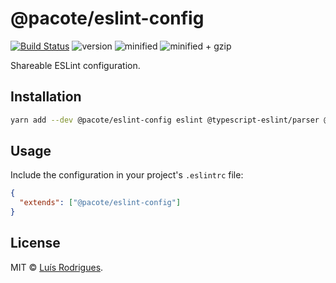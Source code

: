# @pacote/eslint-config

[![Build Status](https://travis-ci.org/PacoteJS/pacote.svg?branch=master)](https://travis-ci.org/PacoteJS/pacote)
![version](https://badgen.net/npm/v/@pacote/eslint-config)
![minified](https://badgen.net/bundlephobia/min/@pacote/eslint-config)
![minified + gzip](https://badgen.net/bundlephobia/minzip/@pacote/eslint-config)

Shareable ESLint configuration.

## Installation

```bash
yarn add --dev @pacote/eslint-config eslint @typescript-eslint/parser @typescript-eslint/eslint-plugin eslint-config-prettier eslint-config-standard eslint-plugin-import eslint-plugin-node eslint-plugin-prettier eslint-plugin-promise eslint-plugin-standard
```

## Usage

Include the configuration in your project's `.eslintrc` file:

```json
{
  "extends": ["@pacote/eslint-config"]
}
```

## License

MIT © [Luís Rodrigues](https://goblindegook.com).
